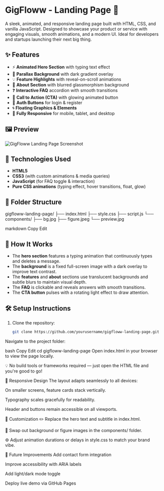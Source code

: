 # GigFloww - Landing Page 🚀

A sleek, animated, and responsive landing page built with HTML, CSS, and vanilla JavaScript. Designed to showcase your product or service with engaging visuals, smooth animations, and a modern UI. Ideal for developers and startups launching their next big thing.

## ✨ Features

- ⚡ **Animated Hero Section** with typing text effect
- 🌌 **Parallax Background** with dark gradient overlay
- 💡 **Feature Highlights** with reveal-on-scroll animations
- 📖 **About Section** with blurred glassmorphism background
- ❓ **Interactive FAQ** accordion with smooth transitions
- 🎯 **Call to Action (CTA)** with glowing animated button
- 👤 **Auth Buttons** for login & register
- 🌀 **Floating Graphics & Elements**
- 📱 **Fully Responsive** for mobile, tablet, and desktop

## 🖼️ Preview

![GigFloww Landing Page Screenshot](./components/preview.jpg)

## 🧰 Technologies Used

- **HTML5**
- **CSS3** (with custom animations & media queries)
- **JavaScript** (for FAQ toggle & interaction)
- **Pure CSS animations** (typing effect, hover transitions, float, glow)

## 📁 Folder Structure

gigfloww-landing-page/ ├── index.html ├── style.css ├── script.js └── components/ ├── bg.jpg ├── figure.jpeg └── preview.jpg

markdown
Copy
Edit

## 🔧 How It Works

- The **hero section** features a typing animation that continuously types and deletes a message.
- The **background** is a fixed full-screen image with a dark overlay to improve text contrast.
- The **features** and **about** sections use translucent backgrounds and subtle blurs to maintain visual depth.
- The **FAQ** is clickable and reveals answers with smooth transitions.
- The **CTA button** pulses with a rotating light effect to draw attention.

## 🛠️ Setup Instructions

1. Clone the repository:
   ```bash
   git clone https://github.com/yourusername/gigfloww-landing-page.git
Navigate to the project folder:

bash
Copy
Edit
cd gigfloww-landing-page
Open index.html in your browser to view the page locally.

💡 No build tools or frameworks required — just open the HTML file and you're good to go!

📱 Responsive Design
The layout adapts seamlessly to all devices:

On smaller screens, feature cards stack vertically.

Typography scales gracefully for readability.

Header and buttons remain accessible on all viewports.

💬 Customization
✏️ Replace the hero text and subtitle in index.html.

🎨 Swap out background or figure images in the components/ folder.

⚙️ Adjust animation durations or delays in style.css to match your brand vibe.

🚀 Future Improvements
Add contact form integration

Improve accessibility with ARIA labels

Add light/dark mode toggle

Deploy live demo via GitHub Pages
